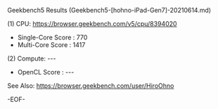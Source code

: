 
Geekbench5 Results (Geekbench5-[hohno-iPad-Gen7]-20210614.md)

(1) CPU: https://browser.geekbench.com/v5/cpu/8394020

* Single-Core Score : 770
* Multi-Core Score  : 1417

(2) Compute: ---

* OpenCL Score : ---

See Also:
https://browser.geekbench.com/user/HiroOhno

-EOF-
